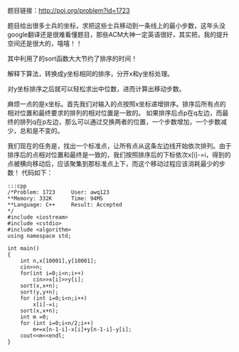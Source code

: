 <!--
.. title: POJ 1723 SOLDIERS C++版
.. slug: poj-1723
.. date: 2013-04-07T05:00:14+08:00
.. tags:
.. link:
.. description:
.. type: text
-->

题目链接：<a href="http://poj.org/problem?id=1723">http://poj.org/problem?id=1723</a>

题目给出很多士兵的坐标，求把这些士兵移动到一条线上的最小步数，这年头没google翻译还是很难看懂题目，那些ACM大神一定英语很好，其实把，我的提升空间还是很大的，嘻嘻！！

其中利用了<algorithm>的sort函数大大节约了排序的时间！

解释下算法，转换成y坐标相同的排序，分开x和y坐标处理。

对y坐标排序之后就可以轻松求出中位数，进而计算出移动步数。

麻烦一点的是x坐标。首先我们对输入的点按照x坐标递增排序。排序后所有点的相对位置和最终要求的排列的相对位置是一致的。 如果排序后点p在q左边，而最终的排列q在p左边，那么可以通过交换两者的位置，一个步数增加，一个步数减少，总和是不变的。

我们现在的任务是，找出一个标准点，让所有点从这条左边线开始依次排列。由于排序后的点相对位置和最终是一致的，我们按照排序后的下标依次x[i]-=i，得到的点被横向移动后，应该聚集到那标准点上下，而这个移动过程应该消耗最少的步数！
代码如下：

	:::cpp
	/*Problem: 1723		User: awq123
	**Memory: 332K		Time: 94MS
	**Language: C++		Result: Accepted
	*/
	#include <iostream>
	#include <cstdio>
	#include <algorithm>
	using namespace std;
	 
	int main()
	{
		int n,x[10001],y[10001];
		cin>>n;
		for(int i=0;i<n;i++)
			cin>>x[i]>>y[i];
		sort(x,x+n);
		sort(y,y+n);
		for (int i=0;i<n;i++)
			x[i]-=i;
		sort(x,x+n);
		int m =0;
		for (int i=0;i<n/2;i++)
			m+=x[n-1-i]-x[i]+y[n-1-i]-y[i];
		cout<<m<<endl;
	}
